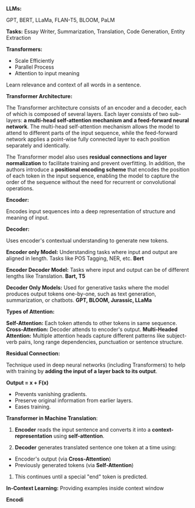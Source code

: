 **LLMs:**

GPT, BERT, LLaMa, FLAN-T5, BLOOM, PaLM

**Tasks:** Essay Writer, Summarization, Translation, Code Generation, Entity Extraction

**Transformers:**

- Scale Efficiently
- Parallel Process
- Attention to input meaning

Learn relevance and context of all words in a sentence.

**Transformer Architecture:**

The Transformer architecture consists of an encoder and a decoder, each of which is composed of several layers. Each layer consists of two sub-layers: **a multi-head self-attention mechanism and a feed-forward neural network**. The multi-head self-attention mechanism allows the model to attend to different parts of the input sequence, while the feed-forward network applies a point-wise fully connected layer to each position separately and identically.

The Transformer model also uses **residual connections and layer normalization** to facilitate training and prevent overfitting. In addition, the authors introduce a **positional encoding scheme** that encodes the position of each token in the input sequence, enabling the model to capture the order of the sequence without the need for recurrent or convolutional operations.

**Encoder:**

Encodes input sequences into a deep representation of structure and meaning of input.

**Decoder:**

Uses encoder's contextual understanding to generate new tokens.

**Encoder only Model:** Understanding tasks where input and output are aligned in length. Tasks like POS Tagging, NER, etc. **Bert**

**Encoder Decoder Model:** Tasks where input and output can be of different lengths like Translation. **Bart, T5**

**Decoder Only Models:**  Used for generative tasks where the model produces output tokens one-by-one, such as text generation, summarization, or chatbots. **GPT, BLOOM, Jurassic, LLaMa**

**Types of Attention:**

**Self-Attention:** Each token attends to other tokens in same sequence.
**Cross-Attention:** Decoder attends to encoder's output.
**Multi-Headed Attention:** Multiple attention heads capture different patterns like subject-verb pairs, long range dependencies, punctuation or sentence structure.

**Residual Connection:**

Technique used in deep neural networks (including Transformers) to help with training by **adding the input of a layer back to its output**.

**Output = x + F(x)**

- Prevents vanishing gradients.
- Preserve original information from earlier layers.
- Eases training.

**Transformer in Machine Translation**:

1. **Encoder** reads the input sentence and converts it into a **context-representation** using **self-attention**.

2. **Decoder** generates translated sentence one token at a time using:
- Encoder's output (via **Cross-Attention**)
- Previously generated tokens (via **Self-Attention**)

1. This continues until a special "end" token is predicted.

**In-Context Learning:** Providing examples inside context window

**Encodi**


